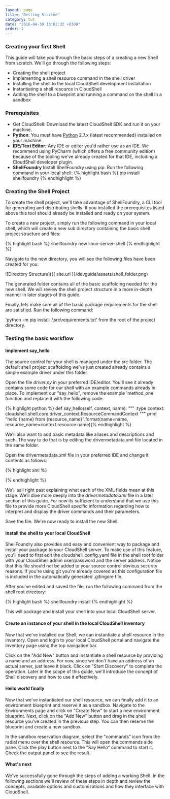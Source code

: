 ```yaml
---
layout: page
title: "Getting Started"
category: tut
date: "2016-04-30 13:02:32 +0300"
order: 1
---
```

### Creating your first Shell

This guide will take you through the basic steps of a creating a new Shell from scratch. We'll go through the following steps:

* Creating the shell project
* Implementing a shell resource command in the shell driver
* Installing the shell to the local CloudShell development installation
* Instantiating a shell resource in CloudShell
* Adding the shell to a blueprint and running a command on the shell in a sandbox

### Prerequisites
* Get CloudShell: Download the latest CloudShell SDK and run it on your machine.  
* **Python**: You must have [Python](https://www.python.org/downloads/) 2.7.x (latest recommended) installed on your machine.
* **IDE/Text Editor:** Any IDE or editor you'd rather use as an IDE. We recommend using PyCharm (which offers a free community edition) because of the tooling we've already created for that IDE, including a CloudShell developer plugin.
* **ShellFoundry** Install ShellFoundry using pip. Run the following command in your local shell: {% highlight bash %} pip install shellfoundry {% endhighlight %}

### Creating the Shell Project
To create the shell project, we'll take advantage of ShellFoundry, a CLI tool for generating and distributing shells. If you installed the prerequisites listed above this tool should already be installed and ready on your system.

To create a new project, simply run the following command in your local shell, which will create a new sub directory containing the basic shell project structure and files:

{% highlight bash %} shellfoundry new linux-server-shell {% endhighlight %}

Navigate to the new directory, you will see the following files have been created for you:

![Directory Structure]({{ site.url }}/devguide/assets/shell_folder.png)

The generated folder contains all of the basic scaffolding needed for the new shell. We will review the shell project structure in a more in-depth manner in later stages of this guide.

Finally, lets make sure all of the basic package requirements for the shell are satisfied. Run the following command:

'python -m pip install .\src\requirements.txt' from the root of the project directory.

### Testing the basic workflow

#### Implement say_hello

The source control for your shell is managed under the _src_ folder. The default shell project scaffolding we've just created already contains a simple example driver under this folder.

Open the file _driver.py_ in your preferred IDE/editor. You'll see it already contains some code for our shell with an example commands already in place. To implement our "say_hello", remove the example 'method_one' function and replace it with the following code:

{% highlight python %}
def say_hello(self, context, name):
    """
    :type context: cloudshell.shell.core.driver_context.ResourceCommandContext
    """
    print "hello {name} from {resource_name}".format(name=name, resource_name=context.resource.name){% endhighlight %}

We'll also want to add basic metadata like aliases and descriptions and such. The way to do that is by editing the drivermetadata.xml file located in the same folder.

Open the drivermetadata.xml file in your preferred IDE and change it contents as follows:

{% highlight xml %}

<Driver Description="Describe the purpose of your CloudShell shell" MainClass="driver.LinuxServerShellDriver" Name="LinuxServerShellDriver" Version="1.0.0">
    <Layout>
        <Category Name="Samples">
            <Command Description="Simple hello world function" DisplayName="Say Hello" Name="say_hello" >
                <Parameters>
                    <Parameter Name="name" Type="String" Mandatory = "True" DefaultValue="" DisplayName="Your name"
                               Description="Enter your full name here"/>
                </Parameters>
            </Command>
        </Category>
    </Layout>
</Driver>

{% endhighlight %}

We'll sail right past explaining what each of the XML fields mean at this stage. We'll dive more deeply into the _drivermetadata.xml_ file in a later section of this guide. For now its sufficient to understand that we use this file to provide more CloudShell specific information regarding how to interpret and display the driver commands and their parameters.

Save the file. We're now ready to install the new Shell.

#### Install the shell to your local CloudShell

ShellFoundry also provides and easy and convenient way to package and install your package to your CloudShell server. To make use of this feature, you'll need to first edit the cloudshell_config.yaml file in the shell root folder with your CloudShell admin user/password and the server address.
Notice that this file should not be added to your source control obvious security reasons. If you're using git you're already covered as this configuration file is included in the automatically generated .gitingore file.

After you've edited and saved the file, run the following command from the shell root directory:

{% highlight bash %} shellfoundry install {% endhighlight %}

This will package and install your shell into your local CloudShell server.

#### Create an instance of your shell in the local CloudShell inventory

Now that we've installed our Shell, we can instantiate a shell resource in the inventory.
Open and login to your local CloudShell portal and navigate the Inventory page using the top navigation bar.

Click on the "Add New" button and instantiate a shell resource by providing a name and an address. For now, since we don't have an address of an actual server, just leave it black.  Click on "Start Discovery" to complete the operation. Later in the scope of this guide, we'll introduce the concept of Shell discovery and how to use it effectively.

#### Hello world finally

Now that we've instantiated our shell resource, we can finally add it to an environment blueprint and reserve it as a sandbox.
Navigate to the Environments page and click on "Create New" to start a new environment blueprint. Next, click on the "Add New" button and drag in the shell resource you've created in the previous step. You can then reserve the blueprint and create a new sandbox.

In the sandbox reservation diagram, select the "commands" icon from the radial menu over the shell resource.
This will open the commands side pane. Click the play button next to the "Say Hello" command to start it. Check the output panel to see the result.

#### What's next

We've successfully gone through the steps of adding a working Shell.
In the following sections we'll review of these steps in depth and review the concepts, available options and customizations and how they interface with CloudShell.
